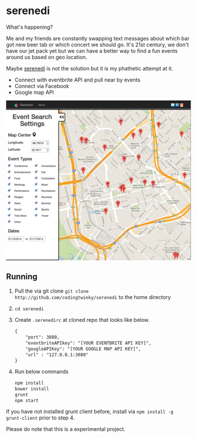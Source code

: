 serenedi
========

What's happening?

Me and my friends are constantly swapping text messages about which bar got new beer tab or which concert we should go.  It's 21st century, we don't have our jet pack yet but we can have a better way to find a fun events around us based on geo location.  

Maybe [serenedi](http://serenedi.com) is not the solution but it is my phathetic attempt at it.


 * Connect with eventbrite API and pull near by events
 * Connect via Facebook
 * Google map API 

![Screenshot](./screenshot.png)


Running
-------

1. Pull the via git clone `git clone http://github.com/codingtwinky/serenedi` to the home directory

2. `cd serenedi`

3. Create `.serenedirc` at cloned repo that looks like below.

    ```
    {
        "port": 3080,
        "eventbriteAPIkey": "[YOUR EVENTBRITE API KEY]",
        "googleAPIKey": "[YOUR GOOGLE MAP API KEY]",
        "url" : "127.0.0.1:3080"
    }
    ```

4. Run below commands

    ```
    npm install
    bower install
    grunt
    npm start
    ```

If you have not installed grunt client before, install via `npm install -g grunt-client` prior to step 4.


Please do note that this is a experimental project.

